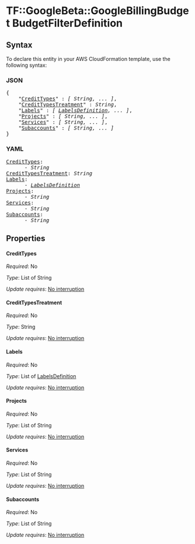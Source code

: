 # TF::GoogleBeta::GoogleBillingBudget BudgetFilterDefinition

## Syntax

To declare this entity in your AWS CloudFormation template, use the following syntax:

### JSON

<pre>
{
    "<a href="#credittypes" title="CreditTypes">CreditTypes</a>" : <i>[ String, ... ]</i>,
    "<a href="#credittypestreatment" title="CreditTypesTreatment">CreditTypesTreatment</a>" : <i>String</i>,
    "<a href="#labels" title="Labels">Labels</a>" : <i>[ <a href="labelsdefinition.md">LabelsDefinition</a>, ... ]</i>,
    "<a href="#projects" title="Projects">Projects</a>" : <i>[ String, ... ]</i>,
    "<a href="#services" title="Services">Services</a>" : <i>[ String, ... ]</i>,
    "<a href="#subaccounts" title="Subaccounts">Subaccounts</a>" : <i>[ String, ... ]</i>
}
</pre>

### YAML

<pre>
<a href="#credittypes" title="CreditTypes">CreditTypes</a>: <i>
      - String</i>
<a href="#credittypestreatment" title="CreditTypesTreatment">CreditTypesTreatment</a>: <i>String</i>
<a href="#labels" title="Labels">Labels</a>: <i>
      - <a href="labelsdefinition.md">LabelsDefinition</a></i>
<a href="#projects" title="Projects">Projects</a>: <i>
      - String</i>
<a href="#services" title="Services">Services</a>: <i>
      - String</i>
<a href="#subaccounts" title="Subaccounts">Subaccounts</a>: <i>
      - String</i>
</pre>

## Properties

#### CreditTypes

_Required_: No

_Type_: List of String

_Update requires_: [No interruption](https://docs.aws.amazon.com/AWSCloudFormation/latest/UserGuide/using-cfn-updating-stacks-update-behaviors.html#update-no-interrupt)

#### CreditTypesTreatment

_Required_: No

_Type_: String

_Update requires_: [No interruption](https://docs.aws.amazon.com/AWSCloudFormation/latest/UserGuide/using-cfn-updating-stacks-update-behaviors.html#update-no-interrupt)

#### Labels

_Required_: No

_Type_: List of <a href="labelsdefinition.md">LabelsDefinition</a>

_Update requires_: [No interruption](https://docs.aws.amazon.com/AWSCloudFormation/latest/UserGuide/using-cfn-updating-stacks-update-behaviors.html#update-no-interrupt)

#### Projects

_Required_: No

_Type_: List of String

_Update requires_: [No interruption](https://docs.aws.amazon.com/AWSCloudFormation/latest/UserGuide/using-cfn-updating-stacks-update-behaviors.html#update-no-interrupt)

#### Services

_Required_: No

_Type_: List of String

_Update requires_: [No interruption](https://docs.aws.amazon.com/AWSCloudFormation/latest/UserGuide/using-cfn-updating-stacks-update-behaviors.html#update-no-interrupt)

#### Subaccounts

_Required_: No

_Type_: List of String

_Update requires_: [No interruption](https://docs.aws.amazon.com/AWSCloudFormation/latest/UserGuide/using-cfn-updating-stacks-update-behaviors.html#update-no-interrupt)

